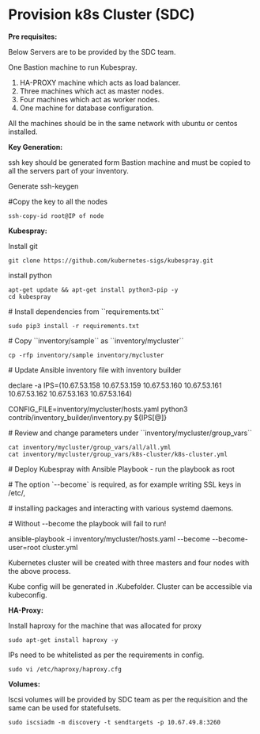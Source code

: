 # Provision k8s Cluster \(SDC\)

**Pre requisites:** 

Below Servers are to be provided by the SDC team.

One Bastion machine to run Kubespray.

1. HA-PROXY machine which acts as load balancer.
2. Three machines which act as master nodes.
3. Four machines which act as worker nodes.
4. One machine for database configuration.

  
All the machines should be in the same network with ubuntu or centos installed.

**Key Generation:**

ssh key should be generated form Bastion machine and  must be copied to all the servers part of your inventory.

Generate ssh-keygen

\#Copy the key to all the nodes

```text
ssh-copy-id root@IP of node
```

**Kubespray:**

Install git

```text
git clone https://github.com/kubernetes-sigs/kubespray.git 
```

install python

```text
apt-get update && apt-get install python3-pip -y
cd kubespray 
```

\# Install dependencies from \`\`requirements.txt\`\`

```text
sudo pip3 install -r requirements.txt
```

\# Copy \`\`inventory/sample\`\` as \`\`inventory/mycluster\`\`

```text
cp -rfp inventory/sample inventory/mycluster
```

\# Update Ansible inventory file with inventory builder

declare -a IPS=\(10.67.53.158 10.67.53.159 10.67.53.160 10.67.53.161 10.67.53.162 10.67.53.163 10.67.53.164\)

CONFIG\_FILE=inventory/mycluster/hosts.yaml python3 contrib/inventory\_builder/inventory.py ${IPS\[@\]}

\# Review and change parameters under \`\`inventory/mycluster/group\_vars\`\`

```text
cat inventory/mycluster/group_vars/all/all.yml
cat inventory/mycluster/group_vars/k8s-cluster/k8s-cluster.yml
```

\# Deploy Kubespray with Ansible Playbook - run the playbook as root

\# The option \`--become\` is required, as for example writing SSL keys in /etc/,

\# installing packages and interacting with various systemd daemons.

\# Without --become the playbook will fail to run!

ansible-playbook -i inventory/mycluster/hosts.yaml  --become --become-user=root cluster.yml

Kubernetes cluster will be created with three masters and four nodes with the above process.

Kube config will be generated in .Kubefolder. Cluster can be accessible via kubeconfig.

**HA-Proxy:**

Install haproxy for the machine that was allocated for proxy

```text
sudo apt-get install haproxy -y
```

IPs need to be whitelisted as per the requirements in config.

```text
sudo vi /etc/haproxy/haproxy.cfg
```

**Volumes:**

Iscsi volumes will be provided by SDC team as per the requisition and the same can be used for statefulsets.

```text
sudo iscsiadm -m discovery -t sendtargets -p 10.67.49.8:3260
```




